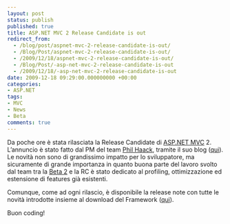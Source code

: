 ```yaml
---
layout: post
status: publish
published: true
title: ASP.NET MVC 2 Release Candidate is out
redirect_from: 
  - /blog/post/aspnet-mvc-2-release-candidate-is-out/
  - /Blog/Post/aspnet-mvc-2-release-candidate-is-out/
  - /2009/12/18/aspnet-mvc-2-release-candidate-is-out/
  - /Blog/Post/-asp-net-mvc-2-release-candidate-is-out
  - /2009/12/18/-asp-net-mvc-2-release-candidate-is-out
date: 2009-12-18 09:29:00.000000000 +00:00
categories:
- ASP.NET
tags:
- MVC
- News
- Beta
comments: true
---
```

<p>Da poche ore è stata rilasciata la Release Candidate di <a title="ASP.NET" href="http://imperugo.tostring.it/categories/archive/ASP.NET" target="_blank"></a><a title="ASP.NET MVC" href="http://imperugo.tostring.it/Categories/Archive/MVC" target="_blank">ASP.NET MVC</a> 2</a>. L’annuncio è stato fatto dal PM del team <a href="http://haacked.com/" rel="nofollow met" target="_new">Phil Haack</a>, tramite il suo blog (<a title="ASP.NET MVC 2 RC Released" href="http://haacked.com/archive/2009/12/16/aspnetmvc-2-rc.aspx" rel="nofollow" target="_blank">qui</a>).     <br />Le novità non sono di grandissimo impatto per lo sviluppatore, ma sicuramente di grande importanza in quanto buona parte del lavoro svolto dal team tra la <a title="ASP.NET MVC 2 Beta is out" href="http://imperugo.tostring.it/blog/post/aspnet-mvc-2-beta-is-out" rel="nofollow" target="_blank">Beta 2</a> e la RC è stato dedicato al profiling, ottimizzazione ed estensione di features già esistenti.</p>  <p>Comunque, come ad ogni rilascio, è disponibile la release note con tutte le novità introdotte insieme al download del Framework (<a title="Download ASP.NET MVC RC" href="http://www.microsoft.com/downloads/details.aspx?FamilyID=3b537c55-0948-4e6a-bf8c-aa1a78878da0&amp;displaylang=en" rel="nofollow" target="_blank">qui</a>).</p>  <p>Buon coding!</p>
